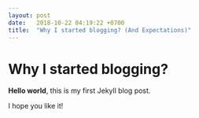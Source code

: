 ```yaml
---
layout: post
date:   2018-10-22 04:19:22 +0700
title:  "Why I started blogging? (And Expectations)"
---
```


# Why I started blogging?

**Hello world**, this is my first Jekyll blog post.

I hope you like it!
